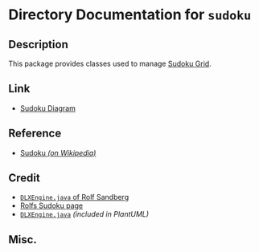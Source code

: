 # Directory Documentation for `sudoku`

## Description
This package provides classes used to manage [Sudoku Grid](https://plantuml.com/sudoku).

## Link
- [Sudoku Diagram](https://plantuml.com/sudoku)

## Reference
- [Sudoku _(on Wikipedia)_](https://en.wikipedia.org/wiki/sudoku)

## Credit
- [`DLXEngine.java` of Rolf Sandberg](http://www.rolfsandberg.se/content/klepphelmer/Sudoku/DLXEngine.java)
- [Rolfs Sudoku page](http://www.rolfsandberg.se/content/klepphelmer/Sudoku/)
- [`DLXEngine.java`](./DLXEngine.java) _(included in PlantUML)_

## Misc.

